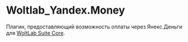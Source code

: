 # Woltlab_Yandex.Money

Плагин, предоставляющий возможность оплаты через Янекс.Деньги для [WoltLab Suite Core](https://github.com/WoltLab/WCF).
